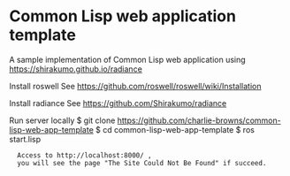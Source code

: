 # Common Lisp web application template
A sample implementation of Common Lisp web application using https://shirakumo.github.io/radiance


  Install roswell
    See https://github.com/roswell/roswell/wiki/Installation
    
  Install radiance
    See https://github.com/Shirakumo/radiance
    
  Run server locally
    $ git clone https://github.com/charlie-browns/common-lisp-web-app-template
    $ cd common-lisp-web-app-template
    $ ros start.lisp
      
      Access to http://localhost:8000/ , 
      you will see the page "The Site Could Not Be Found" if succeed. 

